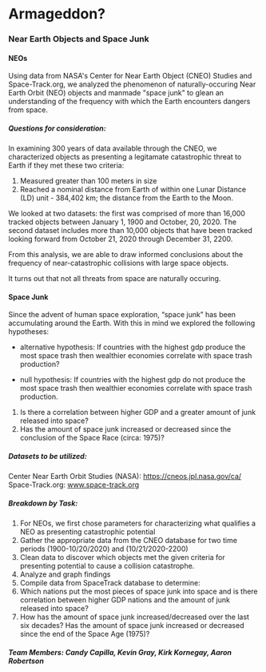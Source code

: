# Armageddon? 
### Near Earth Objects and Space Junk

#### NEOs

Using data from NASA's Center for Near Earth Object (CNEO) Studies and Space-Track.org, we analyzed the phenomenon of naturally-occuring Near Earth Orbit (NEO) objects and manmade "space junk" to glean an understanding of the frequency with which the Earth encounters dangers from space.

##### Questions for consideration:

In examining 300 years of data available through the CNEO, we characterized objects as presenting a legitamate catastrophic threat to Earth if they met these two criteria:

1. Measured greater than 100 meters in size 
2. Reached a nominal distance from Earth of within one Lunar Distance (LD) unit - 384,402 km; the distance from the Earth to the Moon.

We looked at two datasets: the first was comprised of more than 16,000 tracked objects between January 1, 1900 and October, 20, 2020. The second dataset includes more than 10,000 objects that have been tracked looking forward from October 21, 2020 through December 31, 2200.

From this analysis, we are able to draw informed conclusions about the frequency of near-catastrophic collisions with large space objects.

It turns out that not all threats from space are naturally occuring.

#### Space Junk

Since the advent of human space exploration, “space junk” has been accumulating around the Earth. With this in mind we explored the following hypotheses:

* alternative hypothesis: If countries with the highest gdp produce the most space trash then wealthier economies correlate with space trash production? 

* null hypothesis: If countries with the highest gdp do not produce the most space trash then wealthier economies correlate with space trash production.

1. Is there a correlation between higher GDP and a greater amount of junk released into space? 
2. Has the amount of space junk increased or decreased since the conclusion of the Space Race (circa: 1975)?

##### Datasets to be utilized: 

Center Near Earth Orbit Studies (NASA): https://cneos.jpl.nasa.gov/ca/ 
Space-Track.org: www.space-track.org

##### Breakdown by Task:

1. For NEOs, we first chose parameters for characterizing what qualifies a NEO as presenting catastrophic potential
2. Gather the appropriate data from the CNEO database for two time periods (1900-10/20/2020) and (10/21/2020-2200)
3. Clean data to discover which objects met the given criteria for presenting potential to cause a collision catastrophe.
4. Analyze and graph findings
5. Compile data from SpaceTrack database to determine:
 1. Which nations put the most pieces of space junk into space and is there correlation between higher GDP nations and the amount of junk released into space?
 2. How has the amount of space junk increased/decreased over the last six decades? Has the amount of space junk increased or decreased since the end of the Space Age (1975)?

##### Team Members: Candy Capilla, Kevin Gray, Kirk Kornegay, Aaron Robertson

